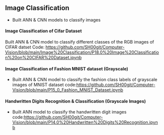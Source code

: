 ## Image Classification
- Built ANN & CNN models to classify images

#### Image Classification of Cifar Dataset
Built ANN & CNN model to classify different classes of the RGB images of CIFAR datset
Code: https://github.com/SH00git/Computer-Vision/blob/main/Image%20Classification/P18.0%20Image%20Classification%20on%20CIFAR%20Dataset.ipynb


#### Image Classification of Fashion MNIST dataset (Grayscale)
- Built ANN & CNN model to classify the fashion class labels of grayscale images of MNIST dataset
code:https://github.com/SH00git/Computer-Vision/blob/main/P15_0_Fashion_MNIST_Dataset.ipynb


#### Handwritten Digits Recognition & Classification (Grayscale Images)
- Built ANN model to classify the handwritten digit images 
code:https://github.com/SH00git/Computer-Vision/blob/main/P14.0%20Handwritten%20Digits%20Recognition.ipynb

